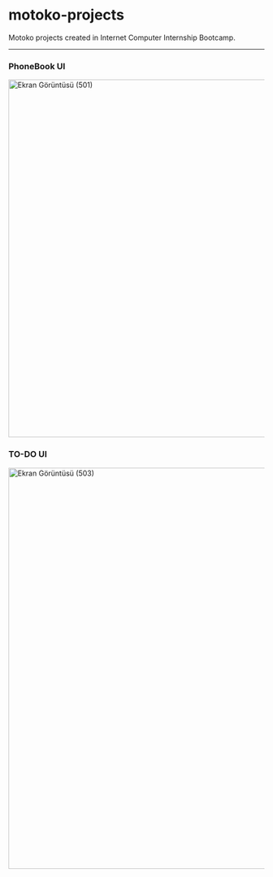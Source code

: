 # motoko-projects
Motoko projects created in Internet Computer Internship Bootcamp.
___
### PhoneBook UI

<img width="703" alt="Ekran Görüntüsü (501)" src="https://github.com/elifnazlib/motoko-projects/assets/111501335/ebe0afe6-c0d1-451b-a5f8-2e8965285123">

### TO-DO UI

<img width="788" alt="Ekran Görüntüsü (503)" src="https://github.com/elifnazlib/motoko-projects/assets/111501335/efa54083-a12e-4321-b2f4-3893988df7a5">
